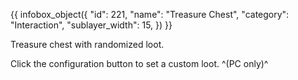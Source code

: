 {{ infobox_object({
	"id": 221,
	"name": "Treasure Chest",
	"category": "Interaction",
	"sublayer_width": 15,
}) }}

Treasure chest with randomized loot.

Click the configuration button to set a custom loot. ^(PC only)^